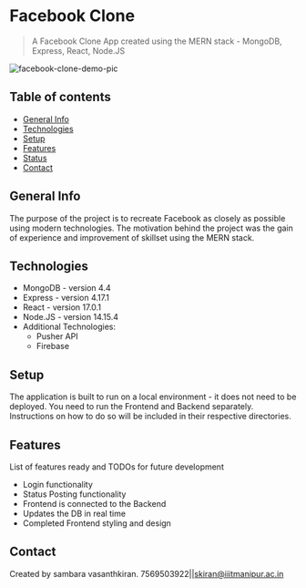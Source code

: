 # Facebook Clone
> A Facebook Clone App created using the MERN stack - MongoDB, Express, React, Node.JS

![facebook-clone-demo-pic](https://user-images.githubusercontent.com/65561129/116451517-2cdd7f00-a822-11eb-8a5f-b0c1b4cf698e.png)

## Table of contents
* [General Info](#general-info)
* [Technologies](#technologies)
* [Setup](#setup)
* [Features](#features)
* [Status](#status)
* [Contact](#contact)

## General Info
The purpose of the project is to recreate Facebook as closely as possible using modern technologies. The motivation behind the project was the gain of experience and improvement of skillset using the MERN stack.

## Technologies
* MongoDB - version 4.4
* Express - version 4.17.1
* React - version 17.0.1
* Node.JS - version 14.15.4
* Additional Technologies:
  * Pusher API
  * Firebase

## Setup
The application is built to run on a local environment - it does not need to be deployed. You need to run the Frontend and Backend separately. Instructions on how to do so will be included in their respective directories.

## Features
List of features ready and TODOs for future development
* Login functionality
* Status Posting functionality
* Frontend is connected to the Backend
* Updates the DB in real time
* Completed Frontend styling and design






## Contact
Created by sambara vasanthkiran.
7569503922||skiran@iiitmanipur.ac.in
